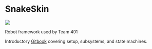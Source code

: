 # SnakeSkin
[![](https://www.bintray.com/docs/images/bintray_badge_color.png)](https://bintray.com/team401/SnakeSkin/SnakeSkin?source=watch)

Robot framework used by Team 401

Introductory [Gitbook](https://team401.gitbooks.io/snakeskin/content/) covering setup, subsystems, and state machines.
